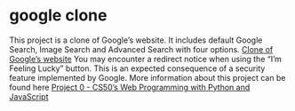 # google clone
This project is a clone of Google’s website. It includes default Google Search, Image Search and Advanced Search with four options.
[Clone of Google’s website](https://lucaslima7027.github.io/google_clone/)
You may encounter a redirect notice when using the “I’m Feeling Lucky” button. This is an expected consequence of a security feature implemented by Google.
More information about this project can be found here [Project 0 - CS50’s Web Programming with Python and JavaScript](https://cs50.harvard.edu/web/2020/projects/0/search/)
